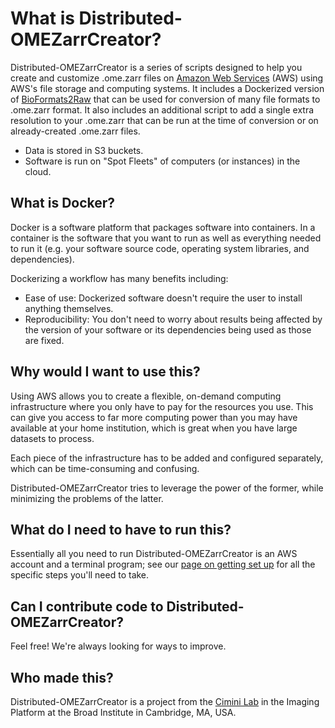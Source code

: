 # What is Distributed-OMEZarrCreator?

Distributed-OMEZarrCreator is a series of scripts designed to help you create and customize .ome.zarr files on [Amazon Web Services](https://aws.amazon.com/) (AWS) using AWS's file storage and computing systems.
It includes a Dockerized version of [BioFormats2Raw](https://github.com/ome/bioformats2raw-docker) that can be used for conversion of many file formats to .ome.zarr format.
It also includes an additional script to add a single extra resolution to your .ome.zarr that can be run at the time of conversion or on already-created .ome.zarr files.

* Data is stored in S3 buckets.
* Software is run on "Spot Fleets" of computers (or instances) in the cloud.

## What is Docker?

Docker is a software platform that packages software into containers.
In a container is the software that you want to run as well as everything needed to run it (e.g. your software source code, operating system libraries, and dependencies).

Dockerizing a workflow has many benefits including:

* Ease of use: Dockerized software doesn't require the user to install anything themselves.
* Reproducibility: You don't need to worry about results being affected by the version of your software or its dependencies being used as those are fixed.

## Why would I want to use this?

Using AWS allows you to create a flexible, on-demand computing infrastructure where you only have to pay for the resources you use.
This can give you access to far more computing power than you may have available at your home institution, which is great when you have large datasets to process.

Each piece of the infrastructure has to be added and configured separately, which can be time-consuming and confusing.

Distributed-OMEZarrCreator tries to leverage the power of the former, while minimizing the problems of the latter.

## What do I need to have to run this?

Essentially all you need to run Distributed-OMEZarrCreator is an AWS account and a terminal program; see our [page on getting set up](step_0_prep.md) for all the specific steps you'll need to take.

## Can I contribute code to Distributed-OMEZarrCreator?

Feel free!  We're always looking for ways to improve.

## Who made this?

Distributed-OMEZarrCreator is a project from the [Cimini Lab](https://cimini-lab.broadinstitute.org) in the Imaging Platform at the Broad Institute in Cambridge, MA, USA.
